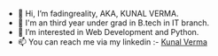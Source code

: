 - 👋 Hi, I’m fadingreality, AKA, KUNAL VERMA.
- 📖 I'm an third year under grad in B.tech in IT branch.
- 👀 I’m interested in Web Development and Python.
- 📫 You can reach me via my linkedin :- <a href = "https://www.linkedin.com/in/kunal-verma-86aa0b204/" target="_blank">Kunal Verma</a>

